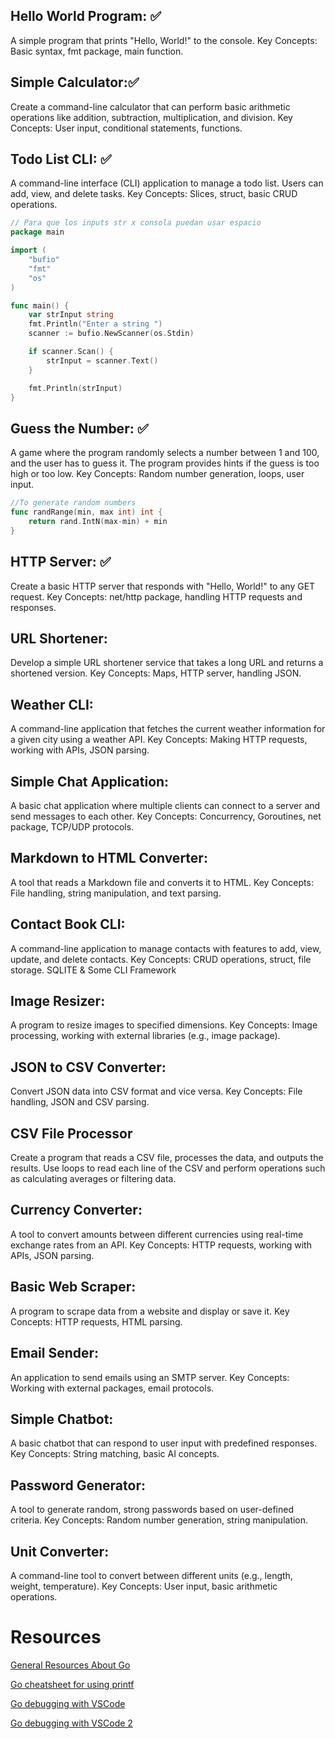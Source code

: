 ## Hello World Program: ✅

A simple program that prints "Hello, World!" to the console.
Key Concepts: Basic syntax, fmt package, main function.

## Simple Calculator:✅

Create a command-line calculator that can perform basic arithmetic operations like addition, subtraction, multiplication, and division.
Key Concepts: User input, conditional statements, functions.

## Todo List CLI: ✅

A command-line interface (CLI) application to manage a todo list. Users can add, view, and delete tasks.
Key Concepts: Slices, struct, basic CRUD operations.

```go
// Para que los inputs str x consola puedan usar espacio
package main

import (
    "bufio"
    "fmt"
    "os"
)

func main() {
    var strInput string
    fmt.Println("Enter a string ")
    scanner := bufio.NewScanner(os.Stdin)

    if scanner.Scan() {
        strInput = scanner.Text()
    }

    fmt.Println(strInput)
}
```

## Guess the Number: ✅

A game where the program randomly selects a number between 1 and 100, and the user has to guess it. The program provides hints if the guess is too high or too low.
Key Concepts: Random number generation, loops, user input.

```go
//To generate random numbers
func randRange(min, max int) int {
	return rand.IntN(max-min) + min
}
```

## HTTP Server: ✅

Create a basic HTTP server that responds with "Hello, World!" to any GET request.
Key Concepts: net/http package, handling HTTP requests and responses.

## URL Shortener:

Develop a simple URL shortener service that takes a long URL and returns a shortened version.
Key Concepts: Maps, HTTP server, handling JSON.

## Weather CLI:

A command-line application that fetches the current weather information for a given city using a weather API.
Key Concepts: Making HTTP requests, working with APIs, JSON parsing.

## Simple Chat Application:

A basic chat application where multiple clients can connect to a server and send messages to each other.
Key Concepts: Concurrency, Goroutines, net package, TCP/UDP protocols.

## Markdown to HTML Converter:

A tool that reads a Markdown file and converts it to HTML.
Key Concepts: File handling, string manipulation, and text parsing.

## Contact Book CLI:

A command-line application to manage contacts with features to add, view, update, and delete contacts.
Key Concepts: CRUD operations, struct, file storage. SQLITE & Some CLI Framework

## Image Resizer:

A program to resize images to specified dimensions.
Key Concepts: Image processing, working with external libraries (e.g., image package).

## JSON to CSV Converter:

Convert JSON data into CSV format and vice versa.
Key Concepts: File handling, JSON and CSV parsing.

## CSV File Processor

Create a program that reads a CSV file, processes the data, and outputs the results. Use loops to read each line of the CSV and perform operations such as calculating averages or filtering data.

## Currency Converter:

A tool to convert amounts between different currencies using real-time exchange rates from an API.
Key Concepts: HTTP requests, working with APIs, JSON parsing.

## Basic Web Scraper:

A program to scrape data from a website and display or save it.
Key Concepts: HTTP requests, HTML parsing.

## Email Sender:

An application to send emails using an SMTP server.
Key Concepts: Working with external packages, email protocols.

## Simple Chatbot:

A basic chatbot that can respond to user input with predefined responses.
Key Concepts: String matching, basic AI concepts.

## Password Generator:

A tool to generate random, strong passwords based on user-defined criteria.
Key Concepts: Random number generation, string manipulation.

## Unit Converter:

A command-line tool to convert between different units (e.g., length, weight, temperature).
Key Concepts: User input, basic arithmetic operations.

# Resources

[General Resources About Go](https://yourbasic.org/golang/)

[Go cheatsheet for using printf](https://yourbasic.org/golang/fmt-printf-reference-cheat-sheet/#default)

[Go debugging with VSCode](https://www.digitalocean.com/community/tutorials/debugging-go-code-with-visual-studio-code)

[Go debugging with VSCode 2](https://github.com/golang/vscode-go/blob/master/docs/debugging.md)
